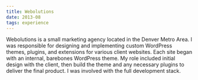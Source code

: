 ```yaml
---
title: Webolutions
date: 2013-08
tags: experience
---
```


Webolutions is a small marketing agency located in the Denver Metro Area. I 
was responsible for designing and implementing custom WordPress themes, 
plugins, and extensions for various client websites. Each site began with
an internal, barebones WordPress theme. My role included initial design
with the client, then build the theme and any necessary plugins to deliver
the final product. I was involved with the full development stack.

